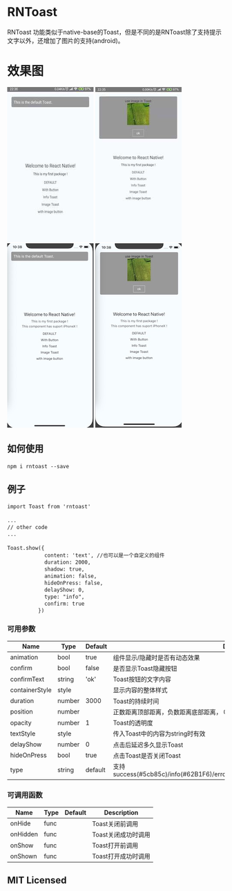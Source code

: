 # RNToast

RNToast 功能类似于native-base的Toast，但是不同的是RNToast除了支持提示文字以外，还增加了图片的支持(android)。

# 效果图

<div>
    <img src="https://github.com/china-english/RNToast/blob/master/assets/Android1.jpg?raw=true">
    <img src="https://github.com/china-english/RNToast/blob/master/assets/Android2.jpg?raw=true">
    <img src="https://github.com/china-english/RNToast/blob/master/assets/iPhoneX1.jpg?raw=true">
    <img src="https://github.com/china-english/RNToast/blob/master/assets/iPhoneX2.jpg?raw=true">
</div>

## 如何使用

`npm i rntoast --save`

## 例子

```
import Toast from 'rntoast'

...
// other code
...

Toast.show({
            content: 'text', //也可以是一个自定义的组件
            duration: 2000,
            shadow: true,
            animation: false,
            hideOnPress: false,
            delayShow: 0,
            type: "info",
            confirm: true
          })
```

### 可用参数
| Name | Type| Default | Description |
| --- | --- | --- | --- |
| animation | bool | true | 组件显示/隐藏时是否有动态效果 |
| confirm | bool | false | 是否显示Toast隐藏按钮 |
| confirmText | string | 'ok' | Toast按钮的文字内容 |
| containerStyle | style |  | 显示内容的整体样式 |
| duration | number | 3000 | Toast的持续时间 |
| position | number |  | 正数距离顶部距离，负数距离底部距离， 0居中 |
| opacity | number | 1 | Toast的透明度 |
| textStyle | style |  | 传入Toast中的内容为string时有效 |
| delayShow | number | 0 | 点击后延迟多久显示Toast |
| hideOnPress | bool | true | 点击Toast是否关闭Toast |
| type | string | default | 支持success(#5cb85c)/info(#62B1F6)/error(#d9534f)/warning(#f0ad4e)/default(#999999) |


### 可调用函数

| Name | Type| Default | Description |
| --- | --- | --- | --- |
| onHide | func |  | Toast关闭前调用 |
| onHidden | func |  | Toast关闭成功时调用 |
| onShow | func |  | Toast打开前调用 |
| onShown | func |  | Toast打开成功时调用 |



## MIT Licensed
